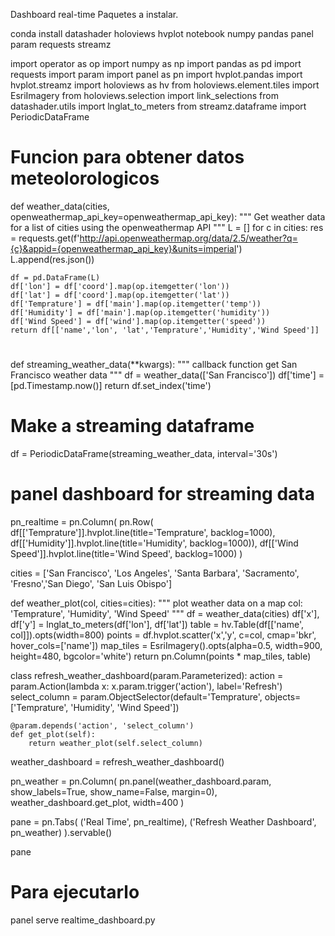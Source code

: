 Dashboard real-time
Paquetes a instalar.

conda install datashader holoviews hvplot notebook numpy pandas panel param requests streamz

import operator as op
import numpy as np
import pandas as pd
import requests
import param
import panel as pn
import hvplot.pandas
import hvplot.streamz
import holoviews as hv
from holoviews.element.tiles import EsriImagery
from holoviews.selection import link_selections
from datashader.utils import lnglat_to_meters
from streamz.dataframe import PeriodicDataFrame


# Funcion para obtener datos meteolorologicos
def weather_data(cities, openweathermap_api_key=openweathermap_api_key):
    """
    Get weather data for a list of cities using the openweathermap API
    """
    L = []
    for c in cities:
        res = requests.get(f'http://api.openweathermap.org/data/2.5/weather?q={c}&appid={openweathermap_api_key}&units=imperial')
        L.append(res.json())

    df = pd.DataFrame(L)
    df['lon'] = df['coord'].map(op.itemgetter('lon'))
    df['lat'] = df['coord'].map(op.itemgetter('lat'))
    df['Temprature'] = df['main'].map(op.itemgetter('temp'))
    df['Humidity'] = df['main'].map(op.itemgetter('humidity'))
    df['Wind Speed'] = df['wind'].map(op.itemgetter('speed'))
    return df[['name','lon', 'lat','Temprature','Humidity','Wind Speed']]
    
#   
def streaming_weather_data(**kwargs):
    """
    callback function 
    get San Francisco weather data 
    """
    df = weather_data(['San Francisco'])
    df['time'] = [pd.Timestamp.now()]
    return df.set_index('time')

# Make a streaming dataframe 
df = PeriodicDataFrame(streaming_weather_data, interval='30s')

# panel dashboard for streaming data 
pn_realtime = pn.Column(
    pn.Row(
      df[['Temprature']].hvplot.line(title='Temprature', backlog=1000),
      df[['Humidity']].hvplot.line(title='Humidity', backlog=1000)),
  df[['Wind Speed']].hvplot.line(title='Wind Speed', backlog=1000)
)

cities = ['San Francisco', 'Los Angeles', 'Santa Barbara', 'Sacramento', 'Fresno','San Diego', 'San Luis Obispo']

def weather_plot(col, cities=cities):
    """
    plot weather data on a map 
    col: 'Temprature', 'Humidity', 'Wind Speed'
    """
    df = weather_data(cities)
    df['x'], df['y'] = lnglat_to_meters(df['lon'], df['lat'])
    table = hv.Table(df[['name', col]]).opts(width=800)
    points = df.hvplot.scatter('x','y', c=col, cmap='bkr', hover_cols=['name'])
    map_tiles  = EsriImagery().opts(alpha=0.5, width=900, height=480, bgcolor='white')
    return  pn.Column(points * map_tiles, table)
    
 
 class refresh_weather_dashboard(param.Parameterized):
    action = param.Action(lambda x: x.param.trigger('action'), label='Refresh')
    select_column = param.ObjectSelector(default='Temprature', objects=['Temprature', 'Humidity', 'Wind Speed'])
    
    @param.depends('action', 'select_column')
    def get_plot(self):
        return weather_plot(self.select_column)

    
weather_dashboard = refresh_weather_dashboard()

pn_weather = pn.Column(
       pn.panel(weather_dashboard.param, show_labels=True, show_name=False, margin=0),
       weather_dashboard.get_plot, width=400
)

pane = pn.Tabs(
    ('Real Time', pn_realtime),
    ('Refresh Weather Dashboard', pn_weather)
    ).servable()

pane

# Para ejecutarlo
panel serve realtime_dashboard.py

